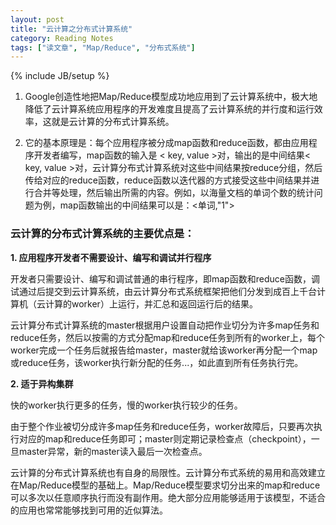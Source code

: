 ```yaml
---
layout: post
title: "云计算之分布式计算系统"
category: Reading Notes
tags: ["读文章", "Map/Reduce", "分布式系统"]
---
```

{% include JB/setup %}

1. Google创造性地把Map/Reduce模型成功地应用到了云计算系统中，极大地降低了云计算系统应用程序的开发难度且提高了云计算系统的并行度和运行效率，这就是云计算的分布式计算系统。

2. 它的基本原理是：每个应用程序被分成map函数和reduce函数，都由应用程序开发者编写，map函数的输入是 < key, value >对，输出的是中间结果< key, value >对，云计算分布式计算系统对这些中间结果按reduce分组，然后传给对应的reduce函数，reduce函数以迭代器的方式接受这些中间结果并进行合并等处理，然后输出所需的内容。例如，以海量文档的单词个数的统计问题为例，map函数输出的中间结果可以是：<单词,"1">

### 云计算的分布式计算系统的主要优点是：

**1. 应用程序开发者不需要设计、编写和调试并行程序**

开发者只需要设计、编写和调试普通的串行程序，即map函数和reduce函数，调试通过后提交到云计算系统，由云计算分布式系统框架把他们分发到成百上千台计算机（云计算的worker）上运行，并汇总和返回运行后的结果。

云计算分布式计算系统的master根据用户设置自动把作业切分为许多map任务和reduce任务，然后以按需的方式分配map和reduce任务到所有的worker上，每个worker完成一个任务后就报告给master，master就给该worker再分配一个map或reduce任务，该worker执行新分配的任务...，如此直到所有任务执行完。

**2. 适于异构集群**

快的worker执行更多的任务，慢的worker执行较少的任务。

由于整个作业被切分成许多map任务和reduce任务，worker故障后，只要再次执行对应的map和reduce任务即可；master则定期记录检查点（checkpoint），一旦master异常，新的master读入最后一次检查点。

云计算的分布式计算系统也有自身的局限性。云计算分布式系统的易用和高效建立在Map/Reduce模型的基础上。Map/Reduce模型要求切分出来的map和reduce可以多次以任意顺序执行而没有副作用。绝大部分应用能够适用于该模型，不适合的应用也常常能够找到可用的近似算法。

